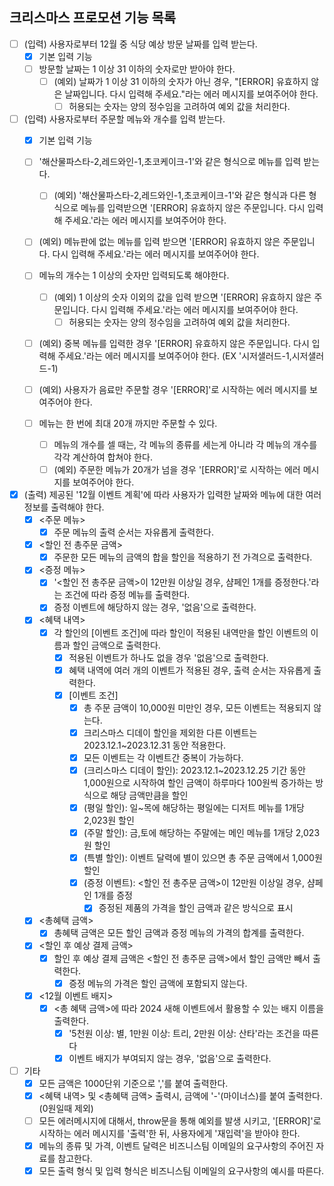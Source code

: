## 크리스마스 프로모션 기능 목록

- [ ] (입력) 사용자로부터 12월 중 식당 예상 방문 날짜를 입력 받는다.
  - [x] 기본 입력 기능
  - [ ] 방문할 날짜는 1 이상 31 이하의 숫자로만 받아야 한다.
    - [ ] (예외) 날짜가 1 이상 31 이하의 숫자가 아닌 경우, "[ERROR] 유효하지 않은 날짜입니다. 다시 입력해 주세요."라는 에러 메시지를 보여주어야 한다.
      - [ ] 허용되는 숫자는 양의 정수임을 고려하여 예외 값을 처리한다.

- [ ] (입력) 사용자로부터 주문할 메뉴와 개수를 입력 받는다.
  - [x] 기본 입력 기능
  - [ ] '해산물파스타-2,레드와인-1,초코케이크-1'와 같은 형식으로 메뉴를 입력 받는다.
    - [ ] (예외) '해산물파스타-2,레드와인-1,초코케이크-1'와 같은 형식과 다른 형식으로 메뉴를 입력받으면 '[ERROR] 유효하지 않은 주문입니다. 다시 입력해 주세요.'라는 에러 메시지를 보여주어야 한다.

  - [ ] (예외) 메뉴판에 없는 메뉴를 입력 받으면 '[ERROR] 유효하지 않은 주문입니다. 다시 입력해 주세요.'라는 에러 메시지를 보여주어야 한다.

  - [ ] 메뉴의 개수는 1 이상의 숫자만 입력되도록 해야한다.
    - [ ] (예외) 1 이상의 숫자 이외의 값을 입력 받으면 '[ERROR] 유효하지 않은 주문입니다. 다시 입력해 주세요.'라는 에러 메시지를 보여주어야 한다.
      - [ ] 허용되는 숫자는 양의 정수임을 고려하여 예외 값을 처리한다.

  - [ ] (예외) 중복 메뉴를 입력한 경우 '[ERROR] 유효하지 않은 주문입니다. 다시 입력해 주세요.'라는 에러 메시지를 보여주어야 한다. (EX '시저샐러드-1,시저샐러드-1)

  - [ ] (예외) 사용자가 음료만 주문할 경우 '[ERROR]'로 시작하는 에러 메시지를 보여주어야 한다.

  - [ ] 메뉴는 한 번에 최대 20개 까지만 주문할 수 있다.
    - [ ] 메뉴의 개수를 셀 때는, 각 메뉴의 종류를 세는게 아니라 각 메뉴의 개수를 각각 계산하여 합쳐야 한다.
    - [ ] (예외) 주문한 메뉴가 20개가 넘을 경우 '[ERROR]'로 시작하는 에러 메시지를 보여주어야 한다.

- [x] (출력) 제공된 '12월 이벤트 계획'에 따라 사용자가 입력한 날짜와 메뉴에 대한 여러 정보를 출력해야 한다.
  - [x] <주문 메뉴>
    - [x] 주문 메뉴의 출력 순서는 자유롭게 출력한다.

  - [x] <할인 전 총주문 금액>
    - [x] 주문한 모든 메뉴의 금액의 합을 할인을 적용하기 전 가격으로 출력한다.

  - [x] <증정 메뉴>
    - [x] '<할인 전 총주문 금액>이 12만원 이상일 경우, 샴페인 1개를 증정한다.'라는 조건에 따라 증정 메뉴를 출력한다.
    - [x] 증정 이벤트에 해당하지 않는 경우, '없음'으로 출력한다.

  - [x] <혜택 내역>
    - [x] 각 할인의 [이벤트 조건]에 따라 할인이 적용된 내역만을 할인 이벤트의 이름과 할인 금액으로 출력한다.
      - [x] 적용된 이벤트가 하나도 없을 경우 '없음'으로 출력한다.
      - [x] 혜택 내역에 여러 개의 이벤트가 적용된 경우, 출력 순서는 자유롭게 출력한다.
      - [x] [이벤트 조건]
        - [x] 총 주문 금액이 10,000원 미만인 경우, 모든 이벤트는 적용되지 않는다.
        - [x] 크리스마스 디데이 할인을 제외한 다른 이벤트는 2023.12.1~2023.12.31 동안 적용한다.
        - [x] 모든 이벤트는 각 이벤트간 중복이 가능하다.
        - [x] (크리스마스 디데이 할인): 2023.12.1~2023.12.25 기간 동안 1,000원으로 시작하여 할인 금액이 하루마다 100원씩 증가하는 방식으로 해당 금액만큼을 할인
        - [x] (평일 할인): 일~목에 해당하는 평일에는 디저트 메뉴를 1개당 2,023원 할인
        - [x] (주말 할인): 금,토에 해당하는 주말에는 메인 메뉴를 1개당 2,023원 할인
        - [x] (특별 할인): 이벤트 달력에 별이 있으면 총 주문 금액에서 1,000원 할인
        - [x] (증정 이벤트): <할인 전 총주문 금액>이 12만원 이상일 경우, 샴페인 1개를 증정
          - [x] 증정된 제품의 가격을 할인 금액과 같은 방식으로 표시

  - [x] <총혜택 금액>
    - [x] 총혜택 금액은 모든 할인 금액과 증정 메뉴의 가격의 합계를 출력한다.

  - [x] <할인 후 예상 결제 금액>
    - [x] 할인 후 예상 결제 금액은 <할인 전 총주문 금액>에서 할인 금액만 빼서 출력한다.
      - [x] 증정 메뉴의 가격은 할인 금액에 포함되지 않는다.

  - [x] <12월 이벤트 배지>
    - [x] <총 혜택 금액>에 따라 2024 새해 이벤트에서 활용할 수 있는 배지 이름을 출력한다.
      - [x] '5천원 이상: 별, 1만원 이상: 트리, 2만원 이상: 산타'라는 조건을 따른다
      - [x] 이벤트 배지가 부여되지 않는 경우, '없음'으로 출력한다.

- [ ] 기타
  - [x] 모든 금액은 1000단위 기준으로 ','를 붙여 출력한다.
  - [x] <혜택 내역> 및 <총혜택 금액> 출력시, 금액에 '-'(마이너스)를 붙여 출력한다.(0원일때 제외)
  - [ ] 모든 에러메시지에 대해서, throw문을 통해 예외를 발생 시키고, '[ERROR]'로 시작하는 에러 메시지를 '출력'한 뒤, 사용자에게 '재입력'을 받아야 한다.
  - [x] 메뉴의 종류 및 가격, 이벤트 달력은 비즈니스팀 이메일의 요구사항의 주어진 자료를 참고한다.
  - [x] 모든 출력 형식 및 입력 형식은 비즈니스팀 이메일의 요구사항의 예시를 따른다.